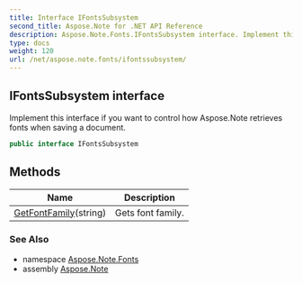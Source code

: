 ```yaml
---
title: Interface IFontsSubsystem
second_title: Aspose.Note for .NET API Reference
description: Aspose.Note.Fonts.IFontsSubsystem interface. Implement this interface if you want to control how Aspose.Note retrieves fonts when saving a document
type: docs
weight: 120
url: /net/aspose.note.fonts/ifontssubsystem/
---
```

## IFontsSubsystem interface

Implement this interface if you want to control how Aspose.Note retrieves fonts when saving a document.

```csharp
public interface IFontsSubsystem
```

## Methods

| Name | Description |
| --- | --- |
| [GetFontFamily](../../aspose.note.fonts/ifontssubsystem/getfontfamily/)(string) | Gets font family. |

### See Also

* namespace [Aspose.Note.Fonts](../../aspose.note.fonts/)
* assembly [Aspose.Note](../../)


